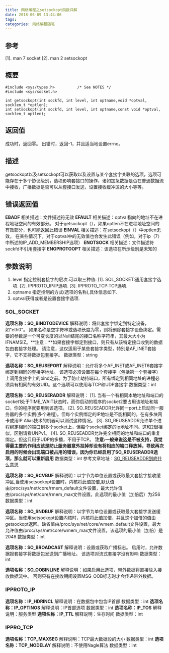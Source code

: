 ```yaml
---
title: 网络编程之setsockopt函数详解
date: 2018-06-09 13:44:06
tags:
categories: 网络编程随笔
---
```


## 参考
[1]. man 7 socket
[2]. man 2 setsockopt
## 概要
```
#include <sys/types.h>          /* See NOTES */
#include <sys/socket.h>

int getsockopt(int sockfd, int level, int optname,void *optval, socklen_t *optlen);
int setsockopt(int sockfd, int level, int optname,const void *optval, socklen_t optlen);
```
## 返回值
成功时，返回零。 出错时，返回-1，并且适当地设置errno。
## 描述
getsockopt以及setsockopt可以获取以及设置与某个套接字关联的选项，选项可能存在于多个协议级别，选项影响套接口的操作，诸如加急数据是否在普通数据流中接收，广播数据是否可以从套接口发送，设置接收缓冲区的大小等等。

## 错误返回值
**EBADF**
相关描述：文件描述符无效
**EFAULT**
相关描述：optval指向的地址不在进程地址空间的有效部分。 对于getsockopt（），如果optlen不在进程地址空间的有效部分，也可能返回此错误
**EINVAL**
相关描述：在setsockopt（）中optlen无效。 在某些情况下，对于optval中的无效值也会发生此错误（例如，对于ip（7）中所述的IP_ADD_MEMBERSHIP选项）
**ENOTSOCK**
相关描述：文件描述符sockfd不引用套接字
**ENOPROTOOPT**
相关描述：该选项在所示级别是未知的

## 参数说明

1. level 指定控制套接字的层次.可以取三种值:
[1]. SOL_SOCKET:通用套接字选项.
[2]. IPPROTO_IP:IP选项.
[3]. IPPROTO_TCP:TCP选项.
2. optname 指定控制的方式(选项的名称),具体信息如下.
3. optval获得或者是设置套接字选项.

### SOL_SOCKET
**选项名称：SO_BINDTODEVICE**
解释说明：将此套接字绑定到特定设备，如"eth0"。 如果名称是空字符串或选项长度为零，则将删除套接字设备绑定。需要的参数是一个可变长度的以Null结尾的接口名称字符串，其最大大小为IFNAMSIZ。**注意：**如果套接字绑定到接口，则只有从该特定接口收到的数据包由套接字处理。 请注意，这仅适用于某些套接字类型，特别是AF_INET套接字，它不支持数据包套接字。
数据类型：string

**选项名称：SO_REUSEPORT**
解释说明：允许将多个AF_INET或AF_INET6套接字绑定到相同的套接字地址。 该选项必须设置在每个套接字（包括第一个套接字）上调用套接字上的bind之前。为了防止劫持端口，所有绑定到相同地址的进程必须具有相同的有效UID。这个选项可以使用与TCP和UDP套接字
数据类型：int

**选项名称：SO_REUSERADDR**
解释说明：
[1]. 当有一个有相同本地地址和端口的socket1处于TIME_WAIT状态时，而你启动的程序的socket2要占用该地址和端口，你的程序就要用到该选项。
[2]. SO_REUSEADDR允许同一port上启动同一服务器的多个实例(多个进程)。但每个实例绑定的IP地址是不能相同的。在有多块网卡或用IP Alias技术的机器可以测试这种情况。
[3]. SO_REUSEADDR允许单个进程绑定相同的端口到多个socket上，但每个socket绑定的ip地址不同。这和2很相似，区别请看UNPv1。
[4]. SO_REUSEADDR允许完全相同的地址和端口的重复绑定。但这只用于UDP的多播，不用于TCP。
**注意:一般来说这是不被支持，我觉得最主要的作用应该是防止服务器意外挂掉却没有将相应的端口释放掉，导致再次启用的时候会出现端口被占用的错误，因为你已经启用了SO_REUSERADDR选项，那么就可以重新启用**
数据类型：int
参考文章地址：[SO_REUSEADDR到底什么意思](https://www.cnblogs.com/my_life/articles/4397672.html)

**选项名称：SO_RCVBUF**
解释说明：以字节为单位设置或获取最大套接字接收缓冲区,当使用setsockopt设置时，内核将此值加倍,默认值由/proc/sys/net/core/rmem_default文件设置，最大允许值由/proc/sys/net/core/rmem_max文件设置。此选项的最小值（加倍后）为256
数据类型：int

**选项名称：SO_SNDBUF**
解释说明：以字节为单位设置或获取最大套接字发送缓冲区。当使用setsockopt设置内核时，内核将此值加倍，并且这个加倍的值由getsockopt返回。缺省值由/proc/sys/net/core/wmem_default文件设置，最大允许值由/proc/sys/net/core/wmem_max文件设置。该选项的最小值（加倍）是2048
数据类型：int

**选项名称：SO_BROADCAST**
解释说明：设置或获取广播标志。 启用时，允许数据报套接字将数据包发送到广播地址。 该选项对流式套接字没有影响
数据类型：int

**选项名称：SO_OOBINLINE**
解释说明：如果启用此选项，带外数据将直接放入接收数据流中。 否则只有在接收期间设置MSG_OOB标志时才会传递带外数据。

### IPPROTO_IP
**选项名称：IP_HDRINCL**
解释说明：在数据包中包含IP首部
数据类型：int
**选项名称：IP_OPTINOS**
解释说明：IP首部选项
数据类型：int
**选项名称：IP_TOS**
解释说明：服务类型
**选项名称：IP_TTL**
解释说明：生存时间
数据类型：int
### IPPRO_TCP
**选项名称：TCP_MAXSEG**
解释说明：TCP最大数据段的大小
数据类型：int
**选项名称：TCP_NODELAY**
解释说明：不使用Nagle算法
数据类型：int